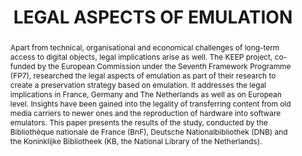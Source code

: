 ---
abstract: Apart from technical, organisational and economical challenges of long-term
  access to digital objects, legal implications arise as well. The KEEP project, co-funded
  by the European Commission under the Seventh Framework Programme (FP7), researched
  the legal aspects of emulation as part of their research to create a preservation
  strategy based on emulation. It addresses the legal implications in France, Germany
  and The Netherlands as well as on European level. Insights have been gained into
  the legality of transferring content from old media carriers to newer ones and the
  reproduction of hardware into software emulators. This paper presents the results
  of the study, conducted by the Bibliothèque nationale de France (BnF), Deutsche
  Nationalbibliothek (DNB) and the Koninklijke Bibliotheek (KB, the National Library
  of the Netherlands).
creators:
- Jeffrey van der Hoeven
- Marcus Dindorf
- Sophie Sepetjan
date: null
document_url: https://services.phaidra.univie.ac.at/api/object/o:245907/download
grand_parent: iPRES
institutions: []
keywords:
- vienna
landing_page_url: https://phaidra.univie.ac.at/o:245907
language: eng
layout: publication
license: CC BY-SA 2.0 AT
notes_url: null
parent: iPRES 2010
publication_type: poster
size: 536813
slides_url: null
source_name: iPRES
stream_url: null
title: LEGAL ASPECTS OF EMULATION
year: 2010
---